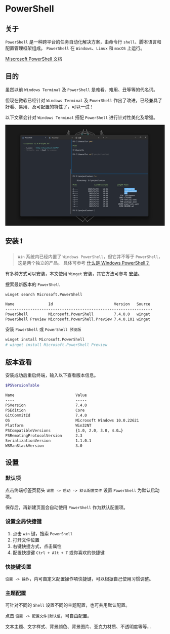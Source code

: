 # PowerShell

## 关于

`PowerShell` 是一种跨平台的任务自动化解决方案，由命令行 `shell`、脚本语言和配置管理框架组成。 `PowerShell` 在 `Windows`、`Linux` 和 `macOS` 上运行。

[Miscrosoft PowerShell 文档](https://learn.microsoft.com/zh-cn/powershell/)

## 目的

虽然以前 `Windows Terminal` 及 `PowerShell` 是难看、难用、丑等等的代名词。

但现在微软已经针对 `Windows Terminal` 及 `PowerShell` 作出了改进，已经兼具了好看、易用、及可配置的特性了，可以一试！

以下文章会针对 `Windows Terminal` 搭配 `PowerShell` 进行针对性美化及增强。

![](./images/power-shell/Snipaste_2023-12-23_17-50-27.png)

## 安装 ❗️

> `Win` 系统内已经内置了 `Windows PowerShell`，但它并不等于 `PowerShell`，这是两个独立的产品。
> 具体可参考 [什么是 Windows PowerShell？](https://learn.microsoft.com/zh-cn/powershell/scripting/windows-powershell/overview?view=powershell-7.4)

有多种方式可以安装，本文使用 `Winget` 安装，其它方法可参考 [安装](https://learn.microsoft.com/zh-cn/powershell/scripting/install/installing-powershell?view=powershell-7.4)。

搜索最新版本的 `PowerShell`

```bash
winget search Microsoft.PowerShell
```

```Output
Name               Id                           Version   Source
-----------------------------------------------------------------
PowerShell         Microsoft.PowerShell         7.4.0.0   winget
PowerShell Preview Microsoft.PowerShell.Preview 7.4.0.101 winget
```

安装 `PowerShell` 或 `PowerShell 预览版`

```bash
winget install Microsoft.PowerShell
# winget install Microsoft.PowerShell Preview
```

## 版本查看

安装成功后重启终端，输入以下查看版本信息。

```bash
$PSVersionTable
```

```Output {3}
Name                           Value
----                           -----
PSVersion                      7.4.0
PSEdition                      Core
GitCommitId                    7.4.0
OS                             Microsoft Windows 10.0.22621
Platform                       Win32NT
PSCompatibleVersions           {1.0, 2.0, 3.0, 4.0…}
PSRemotingProtocolVersion      2.3
SerializationVersion           1.1.0.1
WSManStackVersion              3.0
```

## 设置

### 默认项

点击终端标签页箭头 `设置 -> 启动 -> 默认配置文件` 设置 `PowerShell` 为默认启动项。

保存后，再新建页面会自动使用 `PowerShell` 作为默认配置项。

### 设置全局快捷键

1. 点击 `win` 键，搜索 `PowerShell`
2. 打开文件位置
3. 右键快捷方式，点击属性
4. 配置快捷键 `Ctrl + Alt + T` 或你喜欢的快捷键

### 快捷键设置

`设置 -> 操作`，内可自定义配置操作项快捷键，可以根据自己使用习惯调整。

### 主题配置

可针对不同的 `Shell` 设置不同的主题配置，也可共用默认配置。

点击 `设置 -> 配置文件|默认值`，可自由配置。

文本主题、文字样式、背景颜色、背景图片、亚克力材质、不透明度等等...
